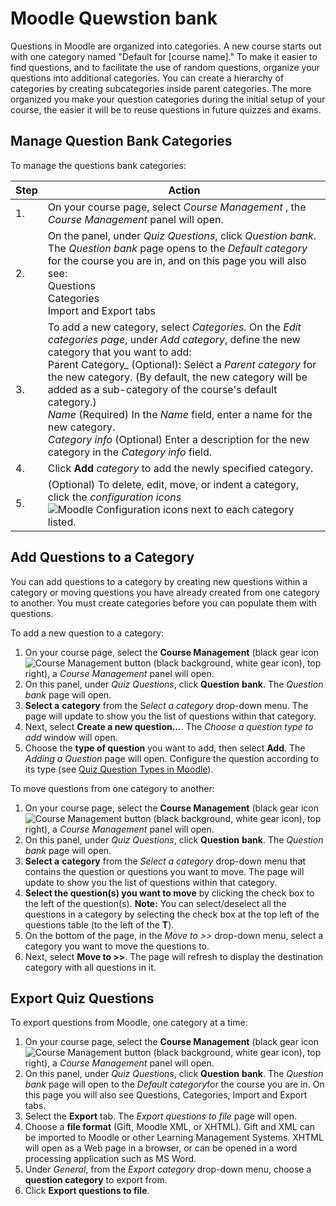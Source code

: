 # Moodle Quewstion bank

Questions in Moodle are organized into categories. A new course starts out with one category named "Default for [course name]." To make it easier to find questions, and to facilitate the use of random questions, organize your questions into additional categories. You can create a hierarchy of categories by creating subcategories inside parent categories. The more organized you make your question categories during the initial setup of your course, the easier it will be to reuse questions in future quizzes and exams.

## Manage Question Bank Categories

To manage the questions bank categories:

| Step | Action                                                       |
| ---- | ------------------------------------------------------------ |
| 1.   | On your course page, select _Course Management_ , the *Course Management* panel will open. |
| 2.   | On the panel, under _Quiz Questions_, click _Question bank_. The *Question* *bank* page opens to the *Default category* for the course you are in, and on this page you will also see:<br>    Questions<br>   Categories<br>    Import and Export tabs |
| 3.   | To add a new category, select _Categories_. On the _Edit categories page_, under _Add category_, define the new category that you want to add:<br>    Parent Category_ (Optional):  Select a _Parent category_ for the new category. (By default, the new category will be added as a sub-category of the course's default category.)<br>    _Name_  (Required) In the *Name* field, enter a name for the new category.<br>   _Category info_ (Optional) Enter a description for the new category in the *Category info* field. |
| 4.   | Click **Add** _category_ to add the newly specified category. |
| 5.   | (Optional) To delete, edit, move, or indent a category, click the _configuration icons_ ![Moodle Configuration icons](https://www.umass.edu/it/sites/default/files/2019/06/19/Configuration%20icons%20Moodev%203.5.png) next to each category listed. |

## Add Questions to a Category

You can add questions to a category by creating new questions within a category or moving questions you have already created from one category to another. You must create categories before you can populate them with questions. 

To add a new question to a category:

1. On your course page, select the **Course Management** (black gear icon ![Course Management button (black background, white gear icon)](https://www.umass.edu/it/sites/default/files/2019/07/26/Course%20Management%20button%20%28black%20background%2C%20white%20gear%20icon%29_2.png), top right), a *Course Management* panel will open.
2. On this panel, under *Quiz Questions*, click **Question** **bank**. The *Question* *bank* page will open.
3. **Select a** **category** from the S*elect a category* drop-down menu. The page will update to show you the list of questions within that category.
4. Next, select **Create a new question...**. The *Choose a question type to add* window will open.
5. Choose the **type of question** you want to add, then select **Add**. The *Adding a Question* page will open. Configure the question according to its type (see [Quiz Question Types in Moodle](https://www.umass.edu/it/support/moodle/quiz-question-types-and-descriptions)).

To move questions from one category to another:

1. On your course page, select the **Course Management** (black gear icon ![Course Management button (black background, white gear icon)](https://www.umass.edu/it/sites/default/files/2019/07/26/Course%20Management%20button%20%28black%20background%2C%20white%20gear%20icon%29_2.png), top right), a *Course Management* panel will open.
2. On this panel, under *Quiz Questions*, click **Question** **bank**. The *Question* *bank* page will open.
3. **Select a** **category** from the *Select a category* drop-down menu that contains the question or questions you want to move. The page will update to show you the list of questions within that category.
4. **Select the question(s) you want to move** by clicking the check box to the left of the question(s). 
   **Note:** You can select/deselect all the questions in a category by selecting the check box at the top left of the questions table (to the left of the **T**). 
5. On the bottom of the page, in the *Move to >>* drop-down menu, select a category you want to move the questions to. 
6. Next, select **Move to >>**. The page will refresh to display the destination category with all questions in it. 

## Export Quiz Questions

To export questions from Moodle, one category at a time:

1. On your course page, select the **Course Management** (black gear icon ![Course Management button (black background, white gear icon)](https://www.umass.edu/it/sites/default/files/2019/07/26/Course%20Management%20button%20%28black%20background%2C%20white%20gear%20icon%29_2.png), top right), a *Course Management* panel will open.
2. On this panel, under *Quiz Questions*, click **Question** **bank**. The *Question* *bank* page will open to the *Default category*for the course you are in. On this page you will also see Questions, Categories, Import and Export tabs.
3. Select the **Export** tab. The *Export questions to file* page will open.
4. Choose a **file format** (Gift, Moodle XML, or XHTML). Gift and XML can be imported to Moodle or other Learning Management Systems. XHTML will open as a Web page in a browser, or can be opened in a word processing application such as MS Word.
5. Under *General*, from the *Export category* drop-down menu, choose a **question category** to export from.
6. Click **Export questions to file**. 
